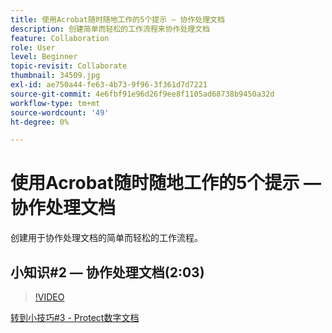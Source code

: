 ```yaml
---
title: 使用Acrobat随时随地工作的5个提示 — 协作处理文档
description: 创建简单而轻松的工作流程来协作处理文档
feature: Collaboration
role: User
level: Beginner
topic-revisit: Collaborate
thumbnail: 34509.jpg
exl-id: ae750a44-fe63-4b73-9f96-3f361d7d7221
source-git-commit: 4e6fbf91e96d26f9ee8f1105ad68738b9450a32d
workflow-type: tm+mt
source-wordcount: '49'
ht-degree: 0%

---
```


# 使用Acrobat随时随地工作的5个提示 — 协作处理文档

创建用于协作处理文档的简单而轻松的工作流程。

## 小知识#2 — 协作处理文档(2:03)

>[!VIDEO](https://video.tv.adobe.com/v/34509?quality=12&learn=on&hidetitle=true)

[转到小技巧#3 - Protect数字文档](protect-digital-documents.md)